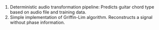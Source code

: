 1) Deterministic audio transformation pipeline: Predicts guitar chord type based on audio file and training data.
2) Simple implementation of Griffin-Lim algorithm. Reconstructs a signal without phase information.

